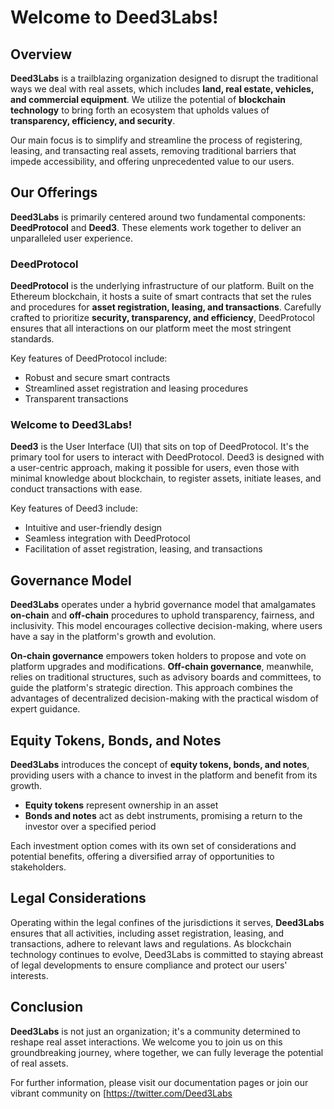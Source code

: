 # Welcome to **Deed3Labs**!

## Overview

**Deed3Labs** is a trailblazing organization designed to disrupt the traditional ways we deal with real assets, which includes **land, real estate, vehicles, and commercial equipment**. We utilize the potential of **blockchain technology** to bring forth an ecosystem that upholds values of **transparency, efficiency, and security**.

Our main focus is to simplify and streamline the process of registering, leasing, and transacting real assets, removing traditional barriers that impede accessibility, and offering unprecedented value to our users.

## Our Offerings

**Deed3Labs** is primarily centered around two fundamental components: **DeedProtocol** and **Deed3**. These elements work together to deliver an unparalleled user experience.

### DeedProtocol

**DeedProtocol** is the underlying infrastructure of our platform. Built on the Ethereum blockchain, it hosts a suite of smart contracts that set the rules and procedures for **asset registration, leasing, and transactions**. Carefully crafted to prioritize **security, transparency, and efficiency**, DeedProtocol ensures that all interactions on our platform meet the most stringent standards.

Key features of DeedProtocol include:

- Robust and secure smart contracts
- Streamlined asset registration and leasing procedures
- Transparent transactions

### Welcome to Deed3Labs!

**Deed3** is the User Interface (UI) that sits on top of DeedProtocol. It's the primary tool for users to interact with DeedProtocol. Deed3 is designed with a user-centric approach, making it possible for users, even those with minimal knowledge about blockchain, to register assets, initiate leases, and conduct transactions with ease.

Key features of Deed3 include:

- Intuitive and user-friendly design
- Seamless integration with DeedProtocol
- Facilitation of asset registration, leasing, and transactions

## Governance Model

**Deed3Labs** operates under a hybrid governance model that amalgamates **on-chain** and **off-chain** procedures to uphold transparency, fairness, and inclusivity. This model encourages collective decision-making, where users have a say in the platform's growth and evolution.

**On-chain governance** empowers token holders to propose and vote on platform upgrades and modifications. **Off-chain governance**, meanwhile, relies on traditional structures, such as advisory boards and committees, to guide the platform's strategic direction. This approach combines the advantages of decentralized decision-making with the practical wisdom of expert guidance.

## Equity Tokens, Bonds, and Notes

**Deed3Labs** introduces the concept of **equity tokens, bonds, and notes**, providing users with a chance to invest in the platform and benefit from its growth. 

- **Equity tokens** represent ownership in an asset
- **Bonds and notes** act as debt instruments, promising a return to the investor over a specified period

Each investment option comes with its own set of considerations and potential benefits, offering a diversified array of opportunities to stakeholders.

## Legal Considerations

Operating within the legal confines of the jurisdictions it serves, **Deed3Labs** ensures that all activities, including asset registration, leasing, and transactions, adhere to relevant laws and regulations. As blockchain technology continues to evolve, Deed3Labs is committed to staying abreast of legal developments to ensure compliance and protect our users' interests.

## Conclusion

**Deed3Labs** is not just an organization; it's a community determined to reshape real asset interactions. We welcome you to join us on this groundbreaking journey, where together, we can fully leverage the potential of real assets.

For further information, please visit our documentation pages or join our vibrant community on [https://twitter.com/Deed3Labs
